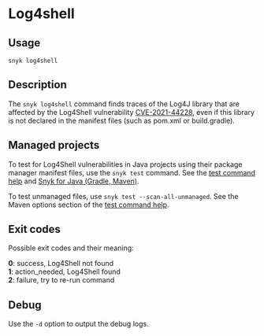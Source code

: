 # Log4shell

## Usage

`snyk log4shell`

## Description

The `snyk log4shell` command finds traces of the Log4J library that are affected by the Log4Shell vulnerability [CVE-2021-44228](https://security.snyk.io/vuln/SNYK-JAVA-ORGAPACHELOGGINGLOG4J-2314720), even if this library is not declared in the manifest files (such as pom.xml or build.gradle).

## Managed projects

To test for Log4Shell vulnerabilities in Java projects using their package manager manifest files, use the `snyk test` command. See the [test command help](https://docs.snyk.io/features/snyk-cli/commands/test) and [Snyk for Java (Gradle, Maven)](https://docs.snyk.io/products/snyk-open-source/language-and-package-manager-support/snyk-for-java-gradle-maven).

To test unmanaged files, use `snyk test --scan-all-unmanaged`. See the Maven options section of the [test command help](https://docs.snyk.io/features/snyk-cli/commands/test).

## Exit codes

Possible exit codes and their meaning:

**0**: success, Log4Shell not found\
**1**: action\_needed, Log4Shell found\
**2**: failure, try to re-run command

## Debug

Use the `-d` option to output the debug logs.
